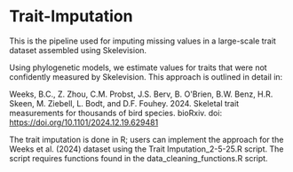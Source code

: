 # Trait-Imputation
This is the pipeline used for imputing missing values in a large-scale trait dataset assembled using Skelevision.

Using phylogenetic models, we estimate values for traits that were not confidently measured by Skelevision. This approach is outlined in detail in:

Weeks, B.C., Z. Zhou, C.M. Probst, J.S. Berv, B. O'Brien, B.W. Benz, H.R. Skeen, M. Ziebell, L. Bodt, and D.F. Fouhey. 2024. Skeletal trait measurements for thousands of bird species. bioRxiv. doi: https://doi.org/10.1101/2024.12.19.629481

The trait imputation is done in R; users can implement the approach for the Weeks et al. (2024) dataset using the Trait Imputation_2-5-25.R script. The script requires functions found in the data_cleaning_functions.R script. 
